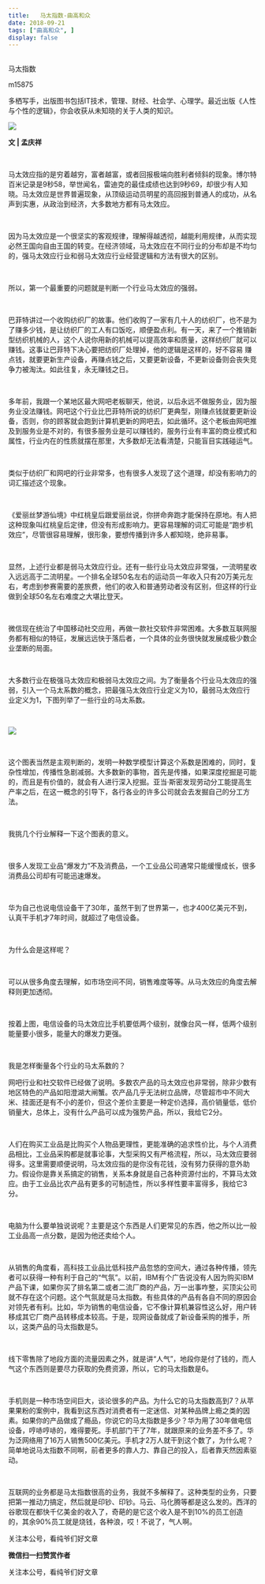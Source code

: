 ```yaml
---
title:   马太指数-曲高和众
date: 2018-09-21
tags: ["曲高和众", ]
display: false
---
```



## 



马太指数




m15875




多栖写手，出版图书包括IT技术，管理、财经、社会学、心理学。最近出版《人性与个性的逻辑》，你会收获从未知晓的关于人类的知识。


<img class="" data-ratio="0.624" data-s="300,640" src="https://mmbiz.qpic.cn/mmbiz_jpg/fxGMiaL5Zj1iac6KqobXhaxNnm7tHP3qA4ql01TibGzmbvXDOzTHPuv5Z9iaaM7qshpCicze4pkJrVpyPY4aPmD1hYg/640?wx_fmt=jpeg" data-type="jpeg" data-w="500" style="">

**文 | 孟庆祥**

&nbsp;

马太效应指的是穷着越穷，富者越富，或者回报极端向胜利者倾斜的现象。博尔特百米记录是9秒58，举世闻名，雷迪克的最佳成绩也达到9秒69，却很少有人知晓。马太效应是世界普遍现象，从顶级运动员明星的高回报到普通人的成功，从名声到实惠，从政治到经济，大多数地方都有马太效应。

&nbsp;

因为马太效应是一个很坚实的客观规律，理解得越透彻，越能利用规律，从而实现必然王国向自由王国的转变。在经济领域，马太效应在不同行业的分布却是不均匀的，强马太效应行业和弱马太效应行业经营逻辑和方法有很大的区别。

&nbsp;

所以，第一个最重要的问题就是判断一个行业马太效应的强弱。

&nbsp;

巴菲特讲过一个收购纺织厂的故事。他们收购了一家有几十人的纺织厂，也不是为了赚多少钱，是让纺织厂的工人有口饭吃，顺便盈点利。有一天，来了一个推销新型纺织机械的人，这个人说你用新的机械可以提高效率和质量，这样纺织厂就可以赚钱。这事让巴菲特下决心要把纺织厂处理掉，他的逻辑是这样的，好不容易&nbsp;赚点钱，就要更新生产设备，再赚点钱之后，又要更新设备，不更新设备则会丧失竞争力被淘汰。如此往复，永无赚钱之日。

&nbsp;

多年前，我跟一个某地区最大网吧老板聊天，他说，以后永远不做服务业，因为服务业没法赚钱。网吧这个行业比巴菲特所说的纺织厂更典型，刚赚点钱就要更新设备，否则，你的顾客就会跑到计算机更新的网吧去，如此循环。这个老板由网吧推及到服务业是不对的，有很多服务业是可以赚钱的，服务行业有丰富的商业模式和属性，行业内在的性质就摆在那里，大多数却无法看清楚，只能盲目实践碰运气。

&nbsp;

类似于纺织厂和网吧的行业非常多，也有很多人发现了这个道理，却没有影响力的词汇描述这个现象。

&nbsp;

《爱丽丝梦游仙境》中红桃皇后跟爱丽丝说，你拼命奔跑才能保持在原地。有人把这种现象叫红桃皇后定律，但没有形成影响力。更容易理解的词汇可能是“跑步机效应”，尽管很容易理解，很形象，要想传播到许多人都知晓，绝非易事。

&nbsp;

显然，上述行业都是弱马太效应行业。还有一些行业马太效应非常强，一流明星收入远远高于二流明星。一个排名全球50名左右的运动员一年收入只有20万美元左右，考虑到参赛需要的差旅费，他们的收入和普通劳动者没有区别，但这样的行业做到全球50名左右难度之大堪比登天。

&nbsp;

微信现在统治了中国移动社交应用，再做一款社交软件非常困难。大多数互联网服务都有相似的特征，发展远远快于落后者，一个具体的业务很快就发展成极少数企业垄断的局面。

&nbsp;

大多数行业在极强马太效应和极弱马太效应之间。为了衡量各个行业马太效应的强弱，引入一个马太系数的概念，把最强马太效应行业定义为10，最弱马太效应行业定义为1，下图列举了一些行业的马太系数。

&nbsp;

<img class="" data-copyright="0" data-ratio="0.75" data-s="300,640" src="https://mmbiz.qpic.cn/mmbiz_jpg/fxGMiaL5Zj1iac6KqobXhaxNnm7tHP3qA4qhdbShZJuPT7GkIhymN5yCv37ic14C663NBlib13ebpKpBKXMamibeltA/640?wx_fmt=jpeg" data-type="jpeg" data-w="960" style="">

&nbsp;

这个图表当然是主观判断的，发明一种数学模型计算这个系数是困难的，同时，复杂性增加，传播性急剧减弱。大多数新的事物，首先是传播，如果深度挖掘是可能的，而且是有价值的，就会有人进行深入挖掘。亚当·斯密发现劳动分工能提高生产率之后，在这一概念的引导下，各行各业的许多公司就会去发掘自己的分工方法。

&nbsp;

我挑几个行业解释一下这个图表的意义。

&nbsp;

很多人发现工业品“爆发力”不及消费品，一个工业品公司通常只能缓慢成长，很多消费品公司却有可能迅速爆发。

&nbsp;

华为自己也说电信设备干了30年，虽然干到了世界第一，也才400亿美元不到，认真干手机才7年时间，就超过了电信设备。

&nbsp;

为什么会是这样呢？

&nbsp;

可以从很多角度去理解，如市场空间不同，销售难度等等。从马太效应的角度去解释则更加透彻。

&nbsp;

按着上图，电信设备的马太效应比手机要低两个级别，就像台风一样，低两个级别能量要小很多，能量大的爆发力更强。

&nbsp;

我是怎样衡量各个行业的马太系数的？



网吧行业和社交软件已经做了说明。多数农产品的马太效应也非常弱，除非少数有地区特色的产品如阳澄湖大闸蟹。农产品几乎无法树立品牌，尽管超市中不同大米、挂面还是有不小的差价，但这个差价主要是一种定价选择，高价销量低，低价销量大，总体上，没有什么产品可以成为强势产品，所以，我给它2分。

&nbsp;

人们在购买工业品是比购买个人物品更理性，更能准确的追求性价比，与个人消费品相比，工业品采购都是就事论事，大型采购又有严格流程，所以，马太效应要弱得多。这里需要顺便说明，马太效应指的是你没有花钱，没有努力获得的意外助力。假设你是靠关系搞定的销售，关系本身就是自己各种资源付出的，不算马太效应。由于工业品比农产品有更多的可制造性，所以多样性要丰富得多，我给它3分。

&nbsp;

电脑为什么要单独说说呢？主要是这个东西是人们更常见的东西，他之所以比一般工业品高一点分数，是因为他还卖给个人。

&nbsp;

从销售的角度看，高科技工业品比低科技产品忽悠的空间大，通过各种传播，领先者可以获得一种有利于自己的“气氛”。以前，IBM有个广告说没有人因为购买IBM产品下课，如果你买了排名第二或者二流厂商的产品，万一出事咋整，买顶尖公司就不存在这个问题。这个气氛就是马太指数。有些具体的产品有各自不同的原因会对领先者有利。比如，华为销售的电信设备，它不像计算机兼容性这么好，用户转移成其它厂商产品转移成本较高。于是，现网设备就成了新设备采购的推手，所以，这类产品的马太指数是5。

&nbsp;

线下零售除了地段方面的流量因素之外，就是讲“人气”，地段你是付了钱的，而人气这个东西则是要尽力获取的免费资源，所以，它的马太指数是6。

&nbsp;

手机则是一种市场空间巨大，谈论很多的产品。为什么它的马太指数高到7？从苹果果粉的案例中，我看到这东西对消费者有一定迷信、对某种品牌上瘾之类的因素。如果你的产品做成了瘾品，你说它的马太指数是多少？华为用了30年做电信设备，哼哧哼哧的，难得要死。手机部门干了7年，就跟原来的业务差不多了。华为泛网络用了16万人销售500亿美元。手机才2万人就干到这个数了，为什么呢？简单地说马太指数不同啊，前者更多的靠人力、靠自己的投入，后者靠天然因素驱动。

&nbsp;

互联网的业务都是马太指数很高的业务，我就不多解释了。这种类型的业务，只要把第一推动力搞定，然后就是印钞、印钞。马云、马化腾等都是这么发的。西洋的谷歌现在都快千亿美金的收入了，奇葩的是它这个收入是不到10%的员工创造的，其余90%员工就是烧钱，各种浪，哎！不说了，气人啊。



关注本公号，看纯爷们好文章


**微信扫一扫赞赏作者**






关注本公号，看纯爷们好文章